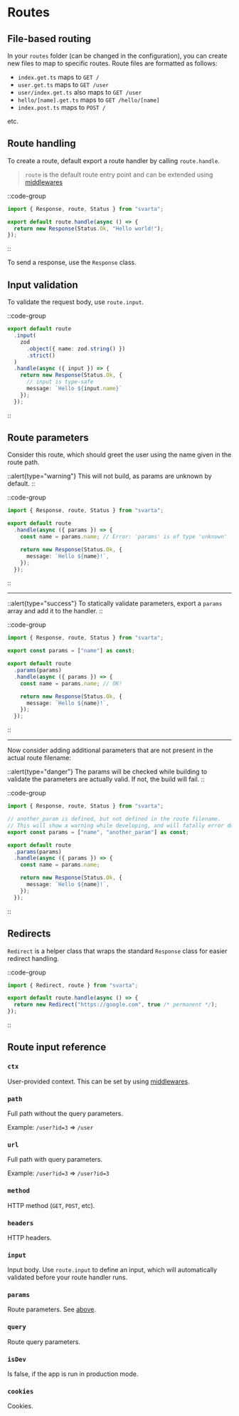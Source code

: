 # Routes

## File-based routing

In your `routes` folder (can be changed in the configuration), you can create new files to map to specific routes. Route files are formatted as follows:

- `index.get.ts` maps to `GET /`
- `user.get.ts` maps to `GET /user`
- `user/index.get.ts` also maps to `GET /user`
- `hello/[name].get.ts` maps to `GET /hello/[name]`
- `index.post.ts` maps to `POST /`

etc.

## Route handling

To create a route, default export a route handler by calling `route.handle`.

> `route` is the default route entry point and can be extended using [middlewares](/usage/middlewares)

::code-group
  ```ts [routes/index.get.ts]
import { Response, route, Status } from "svarta";

export default route.handle(async () => {
    return new Response(Status.Ok, "Hello world!");
});
  ```
::

To send a response, use the `Response` class.

## Input validation

To validate the request body, use `route.input`.

::code-group
  ```ts [routes/index.post.ts]
export default route
    .input(
      zod
        .object({ name: zod.string() })
        .strict()
    )
    .handle(async ({ input }) => {
      return new Response(Status.Ok, {
        // input is type-safe 
        message: `Hello ${input.name}`
      });
    });
  ```
::

## Route parameters

Consider this route, which should greet the user using the name given in the route path.

::alert{type="warning"}
This will not build, as params are unknown by default.
::

::code-group
  ```ts [routes/hello/[name].get.ts]
import { Response, route, Status } from "svarta";

export default route
    .handle(async ({ params }) => {
      const name = params.name; // Error: 'params' is of type 'unknown'

      return new Response(Status.Ok, {
        message: `Hello ${name}!`,
      });
    });
  ```
::

---

::alert{type="success"}
To statically validate parameters, export a `params` array and add it to the handler.
::

::code-group
  ```ts [routes/hello/[name].get.ts]
import { Response, route, Status } from "svarta";

export const params = ["name"] as const;

export default route
    .params(params)
    .handle(async ({ params }) => {
      const name = params.name; // OK!

      return new Response(Status.Ok, {
        message: `Hello ${name}!`,
      });
    });
  ```
::

---

Now consider adding additional parameters that are not present in the actual route filename:

::alert{type="danger"}
The params will be checked while building to validate the parameters are actually valid. If not, the build will fail.
::

::code-group
  ```ts [routes/hello/[name].get.ts]
import { Response, route, Status } from "svarta";

// another_param is defined, but not defined in the route filename.
// This will show a warning while developing, and will fatally error during build
export const params = ["name", "another_param"] as const;

export default route
    .params(params)
    .handle(async ({ params }) => {
      const name = params.name;

      return new Response(Status.Ok, {
        message: `Hello ${name}!`,
      });
    });
  ```
::

## Redirects

`Redirect` is a helper class that wraps the standard `Response` class for easier redirect handling.

::code-group
  ```ts [routes/index.get.ts]
import { Redirect, route } from "svarta";

export default route.handle(async () => {
    return new Redirect("https://google.com", true /* permanent */);
});
  ```
::

## Route input reference

### `ctx`

User-provided context. This can be set by using [middlewares](/usage/middlewares).

### `path`

Full path without the query parameters.

Example: `/user?id=3` => `/user`

### `url`

Full path with query parameters.

Example: `/user?id=3` => `/user?id=3`

### `method`

HTTP method (`GET`, `POST`, etc).

### `headers`

HTTP headers.

### `input`

Input body. Use `route.input` to define an input, which will automatically validated before your route handler runs.

### `params`

Route parameters. See [above](#route-parameters).

### `query`

Route query parameters.

### `isDev`

Is false, if the app is run in production mode.

### `cookies`

Cookies.
